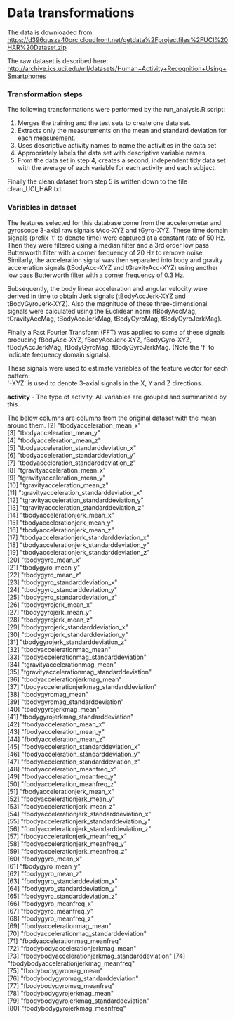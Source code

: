 # Data transformations
The data is downloaded from:<br>
https://d396qusza40orc.cloudfront.net/getdata%2Fprojectfiles%2FUCI%20HAR%20Dataset.zip


The raw dataset is described here:<br>
http://archive.ics.uci.edu/ml/datasets/Human+Activity+Recognition+Using+Smartphones

### Transformation steps
The following transformations were performed by the run_analysis.R script:

1. Merges the training and the test sets to create one data set.
2. Extracts only the measurements on the mean and standard deviation for each measurement.
3. Uses descriptive activity names to name the activities in the data set
4. Appropriately labels the data set with descriptive variable names.
5. From the data set in step 4, creates a second, independent tidy data set with the average of each variable for each activity and each subject.

Finally the clean dataset from step 5 is written down to the file clean_UCI_HAR.txt.

### Variables in dataset

The features selected for this database come from the accelerometer and gyroscope 3-axial raw signals tAcc-XYZ and tGyro-XYZ. These time domain signals (prefix 't' to denote time) were captured at a constant rate of 50 Hz. Then they were filtered using a median filter and a 3rd order low pass Butterworth filter with a corner frequency of 20 Hz to remove noise. Similarly, the acceleration signal was then separated into body and gravity acceleration signals (tBodyAcc-XYZ and tGravityAcc-XYZ) using another low pass Butterworth filter with a corner frequency of 0.3 Hz. 

Subsequently, the body linear acceleration and angular velocity were derived in time to obtain Jerk signals (tBodyAccJerk-XYZ and tBodyGyroJerk-XYZ). Also the magnitude of these three-dimensional signals were calculated using the Euclidean norm (tBodyAccMag, tGravityAccMag, tBodyAccJerkMag, tBodyGyroMag, tBodyGyroJerkMag). 

Finally a Fast Fourier Transform (FFT) was applied to some of these signals producing fBodyAcc-XYZ, fBodyAccJerk-XYZ, fBodyGyro-XYZ, fBodyAccJerkMag, fBodyGyroMag, fBodyGyroJerkMag. (Note the 'f' to indicate frequency domain signals). 

These signals were used to estimate variables of the feature vector for each pattern:  
'-XYZ' is used to denote 3-axial signals in the X, Y and Z directions.


**activity** - The type of activity. All variables are grouped and summarized by this

The below columns are columns from the original dataset with the mean around them.
[2] "tbodyacceleration_mean_x"                      
[3] "tbodyacceleration_mean_y"                      
[4] "tbodyacceleration_mean_z"                      
[5] "tbodyacceleration_standarddeviation_x"         
[6] "tbodyacceleration_standarddeviation_y"         
[7] "tbodyacceleration_standarddeviation_z"         
[8] "tgravityacceleration_mean_x"                   
[9] "tgravityacceleration_mean_y"                   
[10] "tgravityacceleration_mean_z"                   
[11] "tgravityacceleration_standarddeviation_x"      
[12] "tgravityacceleration_standarddeviation_y"      
[13] "tgravityacceleration_standarddeviation_z"      
[14] "tbodyaccelerationjerk_mean_x"                  
[15] "tbodyaccelerationjerk_mean_y"                  
[16] "tbodyaccelerationjerk_mean_z"                  
[17] "tbodyaccelerationjerk_standarddeviation_x"     
[18] "tbodyaccelerationjerk_standarddeviation_y"     
[19] "tbodyaccelerationjerk_standarddeviation_z"     
[20] "tbodygyro_mean_x"                              
[21] "tbodygyro_mean_y"                              
[22] "tbodygyro_mean_z"                              
[23] "tbodygyro_standarddeviation_x"                 
[24] "tbodygyro_standarddeviation_y"                 
[25] "tbodygyro_standarddeviation_z"                 
[26] "tbodygyrojerk_mean_x"                          
[27] "tbodygyrojerk_mean_y"                          
[28] "tbodygyrojerk_mean_z"                          
[29] "tbodygyrojerk_standarddeviation_x"             
[30] "tbodygyrojerk_standarddeviation_y"             
[31] "tbodygyrojerk_standarddeviation_z"             
[32] "tbodyaccelerationmag_mean"                     
[33] "tbodyaccelerationmag_standarddeviation"        
[34] "tgravityaccelerationmag_mean"                  
[35] "tgravityaccelerationmag_standarddeviation"     
[36] "tbodyaccelerationjerkmag_mean"                 
[37] "tbodyaccelerationjerkmag_standarddeviation"    
[38] "tbodygyromag_mean"                             
[39] "tbodygyromag_standarddeviation"                
[40] "tbodygyrojerkmag_mean"                         
[41] "tbodygyrojerkmag_standarddeviation"            
[42] "fbodyacceleration_mean_x"                      
[43] "fbodyacceleration_mean_y"                      
[44] "fbodyacceleration_mean_z"                      
[45] "fbodyacceleration_standarddeviation_x"         
[46] "fbodyacceleration_standarddeviation_y"         
[47] "fbodyacceleration_standarddeviation_z"         
[48] "fbodyacceleration_meanfreq_x"                  
[49] "fbodyacceleration_meanfreq_y"                  
[50] "fbodyacceleration_meanfreq_z"                  
[51] "fbodyaccelerationjerk_mean_x"                  
[52] "fbodyaccelerationjerk_mean_y"                  
[53] "fbodyaccelerationjerk_mean_z"                  
[54] "fbodyaccelerationjerk_standarddeviation_x"     
[55] "fbodyaccelerationjerk_standarddeviation_y"     
[56] "fbodyaccelerationjerk_standarddeviation_z"     
[57] "fbodyaccelerationjerk_meanfreq_x"              
[58] "fbodyaccelerationjerk_meanfreq_y"              
[59] "fbodyaccelerationjerk_meanfreq_z"              
[60] "fbodygyro_mean_x"                              
[61] "fbodygyro_mean_y"                              
[62] "fbodygyro_mean_z"                              
[63] "fbodygyro_standarddeviation_x"                 
[64] "fbodygyro_standarddeviation_y"                 
[65] "fbodygyro_standarddeviation_z"                 
[66] "fbodygyro_meanfreq_x"                          
[67] "fbodygyro_meanfreq_y"                          
[68] "fbodygyro_meanfreq_z"                          
[69] "fbodyaccelerationmag_mean"                     
[70] "fbodyaccelerationmag_standarddeviation"        
[71] "fbodyaccelerationmag_meanfreq"                 
[72] "fbodybodyaccelerationjerkmag_mean"             
[73] "fbodybodyaccelerationjerkmag_standarddeviation"
[74] "fbodybodyaccelerationjerkmag_meanfreq"         
[75] "fbodybodygyromag_mean"                         
[76] "fbodybodygyromag_standarddeviation"            
[77] "fbodybodygyromag_meanfreq"                     
[78] "fbodybodygyrojerkmag_mean"                     
[79] "fbodybodygyrojerkmag_standarddeviation"        
[80] "fbodybodygyrojerkmag_meanfreq"  

